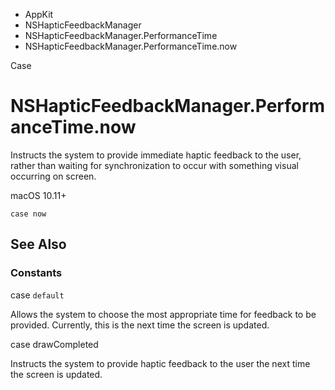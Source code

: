 

- AppKit
- NSHapticFeedbackManager
- NSHapticFeedbackManager.PerformanceTime
-  NSHapticFeedbackManager.PerformanceTime.now 

Case

# NSHapticFeedbackManager.PerformanceTime.now

Instructs the system to provide immediate haptic feedback to the user, rather than waiting for synchronization to occur with something visual occurring on screen.

macOS 10.11+

``` source
case now
```

## See Also

### Constants

case `default`

Allows the system to choose the most appropriate time for feedback to be provided. Currently, this is the next time the screen is updated.

case drawCompleted

Instructs the system to provide haptic feedback to the user the next time the screen is updated.


